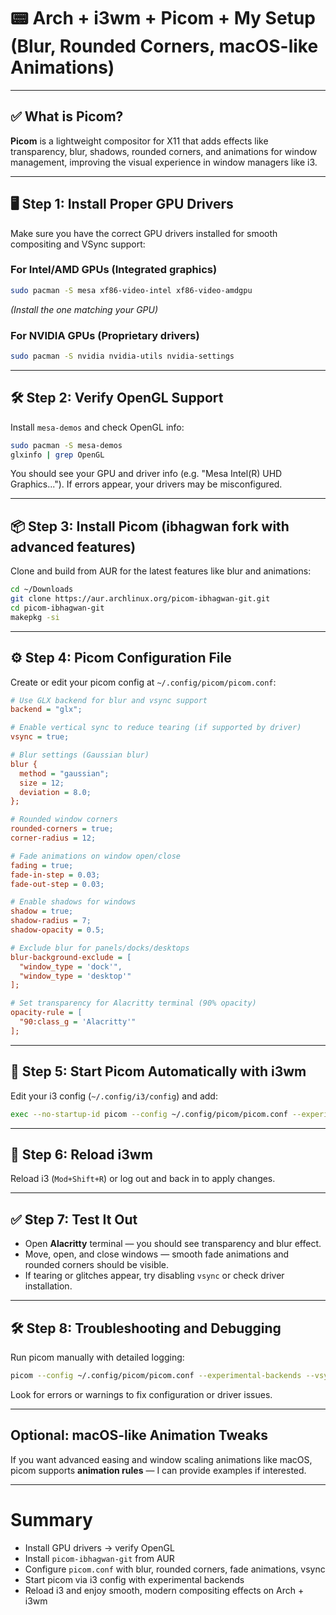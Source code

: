 # 📟 Arch + i3wm + Picom + My Setup (Blur, Rounded Corners, macOS-like Animations)

---

## ✅ What is Picom?

**Picom** is a lightweight compositor for X11 that adds effects like transparency, blur, shadows, rounded corners, and animations for window management, improving the visual experience in window managers like i3.

---

## 🖥️ Step 1: Install Proper GPU Drivers

Make sure you have the correct GPU drivers installed for smooth compositing and VSync support:

### For Intel/AMD GPUs (Integrated graphics)

```bash
sudo pacman -S mesa xf86-video-intel xf86-video-amdgpu
```

*(Install the one matching your GPU)*

### For NVIDIA GPUs (Proprietary drivers)

```bash
sudo pacman -S nvidia nvidia-utils nvidia-settings
```

---

## 🛠️ Step 2: Verify OpenGL Support

Install `mesa-demos` and check OpenGL info:

```bash
sudo pacman -S mesa-demos
glxinfo | grep OpenGL
```

You should see your GPU and driver info (e.g. "Mesa Intel(R) UHD Graphics..."). If errors appear, your drivers may be misconfigured.

---

## 📦 Step 3: Install Picom (ibhagwan fork with advanced features)

Clone and build from AUR for the latest features like blur and animations:

```bash
cd ~/Downloads
git clone https://aur.archlinux.org/picom-ibhagwan-git.git
cd picom-ibhagwan-git
makepkg -si
```

---

## ⚙️ Step 4: Picom Configuration File

Create or edit your picom config at `~/.config/picom/picom.conf`:

```ini
# Use GLX backend for blur and vsync support
backend = "glx";

# Enable vertical sync to reduce tearing (if supported by driver)
vsync = true;

# Blur settings (Gaussian blur)
blur {
  method = "gaussian";
  size = 12;
  deviation = 8.0;
};

# Rounded window corners
rounded-corners = true;
corner-radius = 12;

# Fade animations on window open/close
fading = true;
fade-in-step = 0.03;
fade-out-step = 0.03;

# Enable shadows for windows
shadow = true;
shadow-radius = 7;
shadow-opacity = 0.5;

# Exclude blur for panels/docks/desktops
blur-background-exclude = [
  "window_type = 'dock'",
  "window_type = 'desktop'"
];

# Set transparency for Alacritty terminal (90% opacity)
opacity-rule = [
  "90:class_g = 'Alacritty'"
];
```

---

## 🚀 Step 5: Start Picom Automatically with i3wm

Edit your i3 config (`~/.config/i3/config`) and add:

```bash
exec --no-startup-id picom --config ~/.config/picom/picom.conf --experimental-backends
```

---

## 🔄 Step 6: Reload i3wm

Reload i3 (`Mod+Shift+R`) or log out and back in to apply changes.

---

## ✅ Step 7: Test It Out

* Open **Alacritty** terminal — you should see transparency and blur effect.
* Move, open, and close windows — smooth fade animations and rounded corners should be visible.
* If tearing or glitches appear, try disabling `vsync` or check driver installation.

---

## 🛠️ Step 8: Troubleshooting and Debugging

Run picom manually with detailed logging:

```bash
picom --config ~/.config/picom/picom.conf --experimental-backends --vsync --log-level=trace
```

Look for errors or warnings to fix configuration or driver issues.

---

## Optional: macOS-like Animation Tweaks

If you want advanced easing and window scaling animations like macOS, picom supports **animation rules** — I can provide examples if interested.

---

# Summary

* Install GPU drivers → verify OpenGL
* Install `picom-ibhagwan-git` from AUR
* Configure `picom.conf` with blur, rounded corners, fade animations, vsync
* Start picom via i3 config with experimental backends
* Reload i3 and enjoy smooth, modern compositing effects on Arch + i3wm
